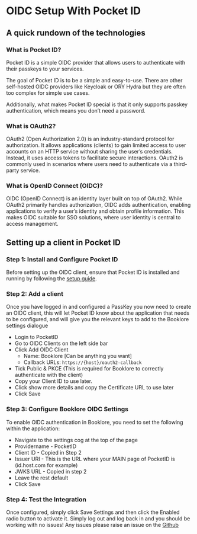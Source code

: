 # OIDC Setup With Pocket ID

## A quick rundown of the technologies

### What is Pocket ID?

Pocket ID is a simple OIDC provider that allows users to authenticate with their passkeys to your services.

The goal of Pocket ID is to be a simple and easy-to-use. There are other self-hosted OIDC providers like Keycloak or ORY Hydra but they are often too complex for simple use cases.

Additionally, what makes Pocket ID special is that it only supports passkey authentication, which means you don’t need a password.

### What is OAuth2?

OAuth2 (Open Authorization 2.0) is an industry-standard protocol for authorization. It allows applications (clients) to gain limited access to user accounts on an HTTP service without sharing the user’s credentials. Instead, it uses access tokens to facilitate secure interactions. OAuth2 is commonly used in scenarios where users need to authenticate via a third-party service.

### What is OpenID Connect (OIDC)?

OIDC (OpenID Connect) is an identity layer built on top of OAuth2. While OAuth2 primarily handles authorization, OIDC adds authentication, enabling applications to verify a user’s identity and obtain profile information. This makes OIDC suitable for SSO solutions, where user identity is central to access management.

## Setting up a client in Pocket ID

### Step 1: Install and Configure Pocket ID

Before setting up the OIDC client, ensure that Pocket ID is installed and running by following the [setup guide](https://github.com/stonith404/pocket-id#setup).

### Step 2: Add a client

Once you have logged in and configured a PassKey you now need to create an OIDC client, this will let Pocket ID know about the application that needs to be configured, and will give you the relevant keys to add to the Booklore settings dialogue

- Login to PocketID
- Go to OIDC Clients on the left side bar
- Click Add OIDC Client
    - Name: Booklore [Can be anything you want]
    - Callback URLs: `https://{host}/oauth2-callback` 
- Tick Public & PKCE (This is required for Booklore to correctly authenticate with the client)
- Copy your Client ID to use later.
- Click show more details and copy the Certificate URL to use later
- Click Save


### Step 3: Configure Booklore OIDC Settings

To enable OIDC authentication in Booklore, you need to set the following within the application:

- Navigate to the settings cog at the top of the page
- Providername - PocketID 
- Client ID - Copied in Step 2 
- Issuer URI - This is the URL where your MAIN page of PocketID is (id.host.com for example)
- JWKS URL - Copied in step 2
- Leave the rest default 
- Click Save

### Step 4: Test the Integration

Once configured, simply click Save Settings and then click the Enabled radio button to activate it. Simply log out and log back in and you should be working with no issues! Any issues please raise an issue on the [Github](https://github.com/adityachandelgit/BookLore/issues/new)
